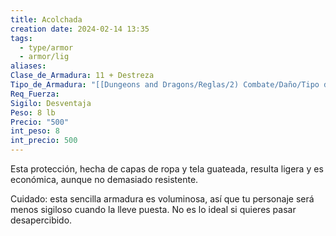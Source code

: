 ```yaml
---
title: Acolchada
creation date: 2024-02-14 13:35
tags:
  - type/armor
  - armor/lig
aliases: 
Clase_de_Armadura: 11 + Destreza
Tipo_de_Armadura: "[[Dungeons and Dragons/Reglas/2) Combate/Daño/Tipo de Armadura/Ligera]]"
Req_Fuerza: 
Sigilo: Desventaja
Peso: 8 lb
Precio: "500"
int_peso: 8
int_precio: 500
---
```

Esta protección, hecha de capas de ropa y tela guateada, resulta ligera y es económica, aunque no demasiado resistente.

Cuidado: esta sencilla armadura es voluminosa, así que tu personaje será menos sigiloso cuando la lleve puesta. No es lo ideal si quieres pasar desapercibido.